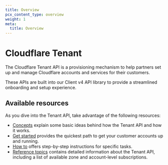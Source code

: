 ```yaml
---
title: Overview
pcx_content_type: overview
weight: 1
meta:
  title: Overview
---
```


# Cloudflare Tenant

The Cloudflare Tenant API is a provisioning mechanism to help partners set up and manage Cloudflare accounts and services for their customers. 

These APIs are built into our Client v4 API library to provide a streamlined onboarding and setup experience.

## Available resources

As you dive into the Tenant API, take advantage of the following resources:

- [Concepts](/tenant/concepts/) explain some basic ideas behind how the Tenant API and how it works.
- [Get started](/tenant/get-started/) provides the quickest path to get your customer accounts up and running.
- [How to](/tenant/how-to/) offers step-by-step instructions for specific tasks.
- [Reference topics](/tenant/reference/) contains detailed information about the Tenant API, including a list of available zone and account-level subscriptions.